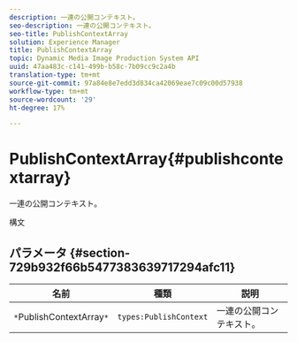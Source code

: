 ```yaml
---
description: 一連の公開コンテキスト。
seo-description: 一連の公開コンテキスト。
seo-title: PublishContextArray
solution: Experience Manager
title: PublishContextArray
topic: Dynamic Media Image Production System API
uuid: 47aa483c-c141-499b-b58c-7b09cc9c2a4b
translation-type: tm+mt
source-git-commit: 97a84e8e7edd3d834ca42069eae7c09c00d57938
workflow-type: tm+mt
source-wordcount: '29'
ht-degree: 17%

---
```



# PublishContextArray{#publishcontextarray}

一連の公開コンテキスト。

構文

## パラメータ {#section-729b932f66b5477383639717294afc11}

| 名前 | 種類 | 説明 |
|---|---|---|
| `*`PublishContextArray`*` | `types:PublishContext` | 一連の公開コンテキスト。 |

